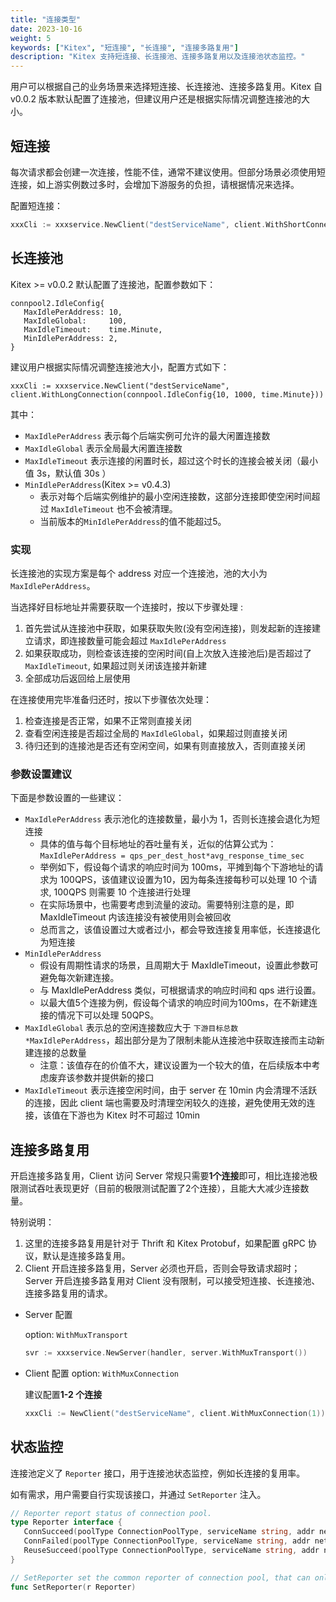 ```yaml
---
title: "连接类型"
date: 2023-10-16
weight: 5
keywords: ["Kitex", "短连接", "长连接", "连接多路复用"]
description: "Kitex 支持短连接、长连接池、连接多路复用以及连接池状态监控。"
---
```


用户可以根据自己的业务场景来选择短连接、长连接池、连接多路复用。Kitex 自 v0.0.2 版本默认配置了连接池，但建议用户还是根据实际情况调整连接池的大小。

## 短连接

每次请求都会创建一次连接，性能不佳，通常不建议使用。但部分场景必须使用短连接，如上游实例数过多时，会增加下游服务的负担，请根据情况来选择。

配置短连接：

```go
xxxCli := xxxservice.NewClient("destServiceName", client.WithShortConnection())
```

## 长连接池

Kitex >= v0.0.2 默认配置了连接池，配置参数如下：

```
connpool2.IdleConfig{
   MaxIdlePerAddress: 10,
   MaxIdleGlobal:     100,
   MaxIdleTimeout:    time.Minute,
   MinIdlePerAddress: 2,
}
```

建议用户根据实际情况调整连接池大小，配置方式如下：

```
xxxCli := xxxservice.NewClient("destServiceName", client.WithLongConnection(connpool.IdleConfig{10, 1000, time.Minute}))
```

其中：

- `MaxIdlePerAddress` 表示每个后端实例可允许的最大闲置连接数
- `MaxIdleGlobal` 表示全局最大闲置连接数
- `MaxIdleTimeout` 表示连接的闲置时长，超过这个时长的连接会被关闭（最小值 3s，默认值 30s ）
- `MinIdlePerAddress`(Kitex >= v0.4.3)
  - 表示对每个后端实例维护的最小空闲连接数，这部分连接即使空闲时间超过 `MaxIdleTimeout` 也不会被清理。
  - 当前版本的`MinIdlePerAddress`的值不能超过5。
### 实现

长连接池的实现方案是每个 address 对应一个连接池，池的大小为 `MaxIdlePerAddress`。

当选择好目标地址并需要获取一个连接时，按以下步骤处理 :

1. 首先尝试从连接池中获取，如果获取失败(没有空闲连接)，则发起新的连接建立请求，即连接数量可能会超过 `MaxIdlePerAddress`
2. 如果获取成功，则检查该连接的空闲时间(自上次放入连接池后)是否超过了 `MaxIdleTimeout`, 如果超过则关闭该连接并新建
3. 全部成功后返回给上层使用

在连接使用完毕准备归还时，按以下步骤依次处理：

1. 检查连接是否正常，如果不正常则直接关闭
2. 查看空闲连接是否超过全局的 `MaxIdleGlobal`，如果超过则直接关闭
3. 待归还到的连接池是否还有空闲空间，如果有则直接放入，否则直接关闭

### 参数设置建议

下面是参数设置的一些建议：

- `MaxIdlePerAddress` 表示池化的连接数量，最小为 1，否则长连接会退化为短连接
    - 具体的值与每个目标地址的吞吐量有关，近似的估算公式为：`MaxIdlePerAddress = qps_per_dest_host*avg_response_time_sec `
    - 举例如下，假设每个请求的响应时间为 100ms，平摊到每个下游地址的请求为 100QPS，该值建议设置为10，因为每条连接每秒可以处理 10 个请求, 100QPS 则需要 10 个连接进行处理
    - 在实际场景中，也需要考虑到流量的波动。需要特别注意的是，即 MaxIdleTimeout 内该连接没有被使用则会被回收
    - 总而言之，该值设置过大或者过小，都会导致连接复用率低，长连接退化为短连接
- `MinIdlePerAddress`
  - 假设有周期性请求的场景，且周期大于 MaxIdleTimeout，设置此参数可避免每次新建连接。
  - 与 MaxIdlePerAddress 类似，可根据请求的响应时间和 qps 进行设置。
  - 以最大值5个连接为例，假设每个请求的响应时间为100ms，在不新建连接的情况下可以处理 50QPS。
- `MaxIdleGlobal` 表示总的空闲连接数应大于 `下游目标总数*MaxIdlePerAddress`，超出部分是为了限制未能从连接池中获取连接而主动新建连接的总数量
    - 注意：该值存在的价值不大，建议设置为一个较大的值，在后续版本中考虑废弃该参数并提供新的接口
- `MaxIdleTimeout` 表示连接空闲时间，由于 server 在 10min 内会清理不活跃的连接，因此 client 端也需要及时清理空闲较久的连接，避免使用无效的连接，该值在下游也为 Kitex 时不可超过 10min

## 连接多路复用

开启连接多路复用，Client 访问 Server 常规只需要**1个连接**即可，相比连接池极限测试吞吐表现更好（目前的极限测试配置了2个连接），且能大大减少连接数量。

特别说明：

1. 这里的连接多路复用是针对于 Thrift 和 Kitex Protobuf，如果配置 gRPC 协议，默认是连接多路复用。
2. Client 开启连接多路复用，Server 必须也开启，否则会导致请求超时；Server 开启连接多路复用对 Client 没有限制，可以接受短连接、长连接池、连接多路复用的请求。

- Server 配置

  option: `WithMuxTransport`

  ```go
  svr := xxxservice.NewServer(handler, server.WithMuxTransport())
  ```

- Client 配置
  option: `WithMuxConnection`

  建议配置**1-2 个连接**

  ```go
  xxxCli := NewClient("destServiceName", client.WithMuxConnection(1))
  ```


## 状态监控

连接池定义了 `Reporter` 接口，用于连接池状态监控，例如长连接的复用率。

如有需求，用户需要自行实现该接口，并通过 `SetReporter` 注入。

```go
// Reporter report status of connection pool.
type Reporter interface {
   ConnSucceed(poolType ConnectionPoolType, serviceName string, addr net.Addr)
   ConnFailed(poolType ConnectionPoolType, serviceName string, addr net.Addr)
   ReuseSucceed(poolType ConnectionPoolType, serviceName string, addr net.Addr)
}

// SetReporter set the common reporter of connection pool, that can only be set once.
func SetReporter(r Reporter)
```
